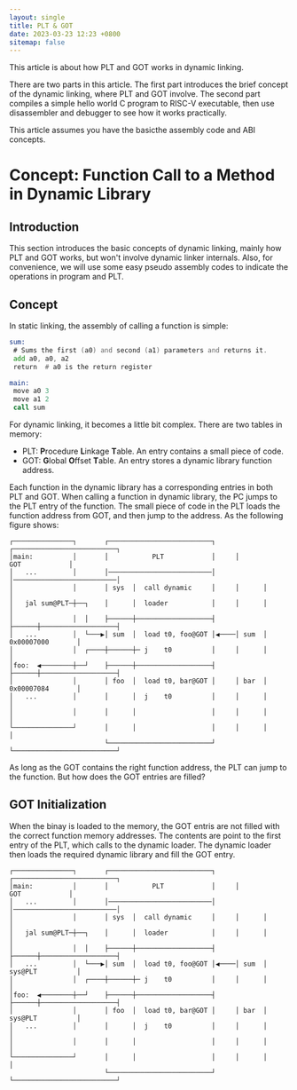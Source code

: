 ```yaml
---
layout: single
title: PLT & GOT
date: 2023-03-23 12:23 +0800
sitemap: false
---
```


This article is about how PLT and GOT works in dynamic linking.

There are two parts in this article. The first part introduces the brief
concept of the dynamic linking, where PLT and GOT involve. The second part
compiles a simple hello world C program to RISC-V executable, then use
disassembler and debugger to see how it works practically.

This article assumes you have the basicthe assembly code and ABI concepts.

# Concept: Function Call to a Method in Dynamic Library

## Introduction

This section introduces the basic concepts of dynamic linking, mainly how
PLT and GOT works, but won't involve dynamic linker internals. Also, for
convenience, we will use some easy pseudo assembly codes to indicate the
operations in program and PLT.

## Concept

In static linking, the assembly of calling a function is simple:

```asm
sum:
 # Sums the first (a0) and second (a1) parameters and returns it. 
 add a0, a0, a2
 return  # a0 is the return register

main:
 move a0 3
 move a1 2
 call sum
```

For dynamic linking, it becomes a little bit complex. There are two tables in memory:

* PLT: **P**rocedure **L**inkage **T**able. An entry contains a small piece of code.
* GOT: **G**lobal **O**ffset **T**able. An entry stores a dynamic library function address.

Each function in the dynamic library has a corresponding entries in both PLT and GOT.
When calling a function in dynamic library, the PC jumps to the PLT entry of
the function. The small piece of code in the PLT loads the function address
from GOT, and then jump to the address. As the following figure shows:

```text
┌───────────────┐       ┌──────────────────────────┐     ┌──────────────────────────┐
│main:          │       │           PLT            │     │           GOT            │
│   ...         │       │──────────────────────────│     │──────────────────────────│
│               │       │ sys  │  call dynamic     │     │      │                   │
│   jal sum@PLT─┼──┐    │      │  loader           │     │      │                   │
│               │  │    ├──────┼───────────────────┤     ├──────┼───────────────────┤
│   ...         │  └───▶│ sum  │  load t0, foo@GOT │◀────│ sum  │  0x00007000       │
│               │  ┌────┼──────┼─ j    t0          │     │      │                   │
│foo:  ◀────────┼──┘    ├──────┼───────────────────┤     ├──────┼───────────────────┤
│               │       │ foo  │  load t0, bar@GOT │     │ bar  │  0x00007084       │
│   ...         │       │      │  j    t0          │     │      │                   │
│               │       │      │                   │     │      │                   │
└───────────────┘       │      │                   │     │      │                   │
                        └──────────────────────────┘     └──────────────────────────┘
```

As long as the GOT contains the right function address, the PLT can jump to the
function. But how does the GOT entries are filled?

## GOT Initialization

When the binay is loaded to the memory, the GOT entris are not filled with the correct
function memory addresses. The contents are point to the first entry of the PLT, which calls
to the dynamic loader. The dynamic loader then loads the required dynamic library and fill
the GOT entry.

```text
┌───────────────┐       ┌──────────────────────────┐     ┌──────────────────────────┐
│main:          │       │           PLT            │     │           GOT            │
│   ...         │       │──────────────────────────│     │──────────────────────────│
│               │       │ sys  │  call dynamic     │     │      │                   │
│   jal sum@PLT─┼──┐    │      │  loader           │     │      │                   │
│               │  │    ├──────┼───────────────────┤     ├──────┼───────────────────┤
│   ...         │  └───▶│ sum  │  load t0, foo@GOT │◀────│ sum  │  sys@PLT          │
│               │  ┌────┼──────┼─ j    t0          │     │      │                   │
│foo:  ◀────────┼──┘    ├──────┼───────────────────┤     ├──────┼───────────────────┤
│               │       │ foo  │  load t0, bar@GOT │     │ bar  │  sys@PLT          │
│   ...         │       │      │  j    t0          │     │      │                   │
│               │       │      │                   │     │      │                   │
└───────────────┘       │      │                   │     │      │                   │
                        └──────────────────────────┘     └──────────────────────────┘
```